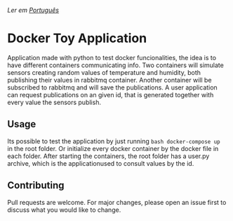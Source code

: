 *Ler em [Português](README.md)*

# Docker Toy Application

Application made with python to test docker funcionalities, the idea is to have different containers communicating info. Two containers will simulate sensors creating random values of temperature and humidity, both publishing their values in rabbitmq container. Another container will be subscribed to rabbitmq and will save the publications. A user application can request publications on an given id, that is generated together with every value the sensors publish.

## Usage

Its possible to test the application by just running ```bash docker-compose up ``` in the root folder. Or initialize every docker container by the docker file in each folder. After starting the containers, the root folder has a user.py archive, which is the applicationused to consult values by the id. 

## Contributing
Pull requests are welcome. For major changes, please open an issue first to discuss what you would like to change.